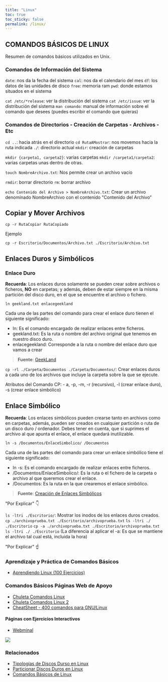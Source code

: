 ```yaml
---
title: "Linux"
toc: true
toc_sticky: false
permalink: /linux/
---
```


## COMANDOS BÁSICOS DE LINUX

Resumen de comandos básicos utilizados en Unix.

### Comandos de Información del Sistema

`date`:   nos da la fecha del sistema
`cal`:    nos da el calendario del mes
`df`:     los datos de las unidades de disco
`free`:   memoria ram
`pwd`:    donde estamos situados en el sistema


`cat /etc/*release`: ver la distribución del sistema
`cat /etc/issue`: ver la distribución del sistema
`man comando`: manual de información sobre el comando que desees (puedes escribir el comando que quieras)

### Comandos de Directorios - Creación de Carpetas - Archivos - Etc

`cd ..`:  hacia atrás en el directorio
`cd RutaAMostrar`: nos movemos hacia la ruta indicada
`./`: directorio actual
`mkdir`: creación de carpetas

`mkdir {carpeta1, carpeta2}`: varias carpetas
`mkdir /carpeta1/carpeta2`: varias carpetas unas dentro de otras.

`touch NombreArchivo.txt`: Nos permite crear un archivo vacío

`rmdir`: borrar directorio
`rm`: borrar archivo

`echo Contenido del Archivo > NombreArchivo.txt`: Crear un archivo denominado NombreArchivo con el contenido "Contenido del Archivo"

## Copiar y Mover Archivos

`cp -r RutaCopiar RutaCopiado`

Ejemplo

`cp -r Escritorio/Documentos/Archivo.txt ./Escritorio/Archivo.txt`

## Enlaces Duros y Simbólicos

### Enlace Duro

**Recuerda**: Los enlaces duros solamente se pueden crear sobre archivos o ficheros, **NO** en carpetas; y además, deben de estar siempre en la misma partición del disco duro, en el que se encuentre el archivo o fichero.

`ln geekland.txt enlacegeekland`

Cada una de las partes del comando para crear el enlace duro tienen el siguiente significado:

- ln: Es el comando encargado de realizar enlaces entre ficheros.
- geekland.txt: Es la ruta o nombre del archivo original que tenemos en nuestro disco duro.
- enlacegeekland: Corresponde a la ruta o nombre del enlace duro que vamos a crear

> **Fuente**: [GeekLand](https://geekland.eu/que-son-para-que-sirven-enlaces-duros-y-simbolicos/)

`cp -rl ./Carpeta/Documentos ./Carpeta/Documentos/`: Crear enlaces duros a cada uno de los archivos que incluye la carpeta sobre la que se ejecute.

Atributos del Comando CP: - a, -p, -m, -r (recursivo), -l (crear enlace duro), -s (crear enlace simbólico)

## Enlace Simbólico

**Recuerda**: Los enlaces simbólicos pueden crearse tanto en archivos como en carpetas, además, pueden ser creados en cualquier partición o ruta de un disco duro / ordenador. Debes tener en cuenta, que si suprimes el archivo al que apunta el enlace, el enlace quedará inutilizable.

`ln -s /Documentos/EnlaceSimbolico/ /Documentos`

Cada una de las partes del comando para crear un enlace simbólico tiene el siguiente significado:

- ln -s: Es el comando encargado de realizar enlaces entre ficheros.
- /Documentos/EnlaceSimbolico/: Es la ruta o el fichero de la carpeta o archivo al que queremos crear el enlace.
- /Documentos: Es la ruta en la que crearemos el enlace simbólico.

> **Fuente**: [Creación de Enlaces Simbólicos](https://cambiatealinux.com/ln-crear-un-enlace-simbolico-al-fichero-o-directorio)

"Por Explicar" 👇

`ls -ltri ./Escritorio/`: Mostrar los inodos de los enlaces duros creados.
`cp ./archivoprueba.txt ./Escritorio/archivoprueba.txt`
`ls -ltri ./ ./Escritorio`
`cp -a ./archivoprueba.txt ./Escritorio/archivoprueba.txt`
`ls -ltri ./ ./Escritorio`
(La diferencia al aplicar el -a: Es que se mantiene el archivo tal cual está, incluida la hora)

"Por Explicar" ☝

### Aprendizaje y Práctica de Comandos Básicos

- [Aprendiendo Linux (100 Ejercicios)](https://www.cesareox.com/docencia/apuntes/linux/)

### Comandos Básicos Páginas Web de Apoyo

- [Chuleta Comandos Linux](https://cheatography.com/crakernano/cheat-sheets/linux-shell/)
- [Chuleta Comandos Linux 2](https://cheatography.com/grysbernkastel/cheat-sheets/comandos-linux/)
- [CheatSheet - 400 comandos para GNU/Linux](https://www.blackploit.com/2013/05/cheatsheet-comandos-para-GNU-Linux.html)

#### Páginas con Ejercicios Interactivos

- [Webminal](https://www.webminal.org/terminal/)

![](https://i.ibb.co/hsw0GDc/image.png)

### Relacionados

- [Tipologías de Discos Durso en Linux](/csi/discos-duros/)
- [Particionar Discos Duros en Linux](/csi/particionado/)
- [Comandos Básicos de Linux](/csi/linux/)